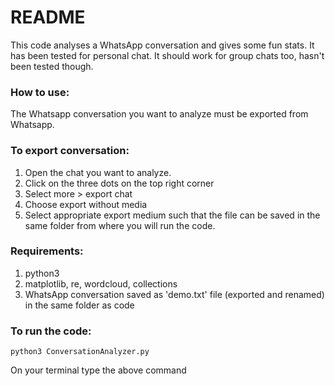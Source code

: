 # README

This code analyses a WhatsApp conversation and gives some fun stats. It has been tested for personal chat. It should work for group chats too, hasn't been tested though. 

### How to use:
The Whatsapp conversation you want to analyze must be exported from Whatsapp. 

### To export conversation:
1. Open the chat you want to analyze.
2. Click on the three dots on the top right corner
3. Select more > export chat
4. Choose export without media
5. Select appropriate export medium such that the file can be saved in the same folder from where you will run the code.

### Requirements:
1. python3
2. matplotlib, re, wordcloud, collections
3. WhatsApp conversation saved as 'demo.txt' file (exported and renamed) in the same folder as code

### To run the code:
	python3 ConversationAnalyzer.py
On your terminal type the above command
